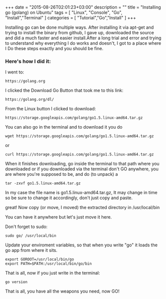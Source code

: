 +++
date = "2015-08-26T02:01:23+03:00"
description = ""
title = "Installing go (golang) on Ubuntu"
tags = [ "Linux", "Console", "Go", "Install","Terminal" ]
categories = [ "Tutorial","Go","Install" ]
+++

Installing go can be done multiple ways. After installing it via apt-get and trying to install the binary from github, I gave up, downloaded the source and did a much faster and easier install.After a long trial and error and trying to understand why everything I do works and doesn't, I got to a place where I Do these steps exactly and you should be fine.

### Here's how I did it:

I went to:
```
https://golang.org
```
I clicked the Download Go Button that took me to this link:
```
https://golang.org/dl/
```
From the Linux button I clicked to download:
```
https://storage.googleapis.com/golang/go1.5.linux-amd64.tar.gz
```
You can also go in the terminal and to download it you do
```
wget https://storage.googleapis.com/golang/go1.5.linux-amd64.tar.gz
```
or
```
curl https://storage.googleapis.com/golang/go1.5.linux-amd64.tar.gz
```
When it finishes downloading, go inside the terminal to that path where you downloaded or if you downloaded via the terminal don't GO anywhere, you are where you're supposed to be, and do (to unpack) a
```
tar -zxvf go1.5.linux-amd64.tar.gz
```
In my case the file name is go1.5.linux-amd64.tar.gz, It may change in time so be sure to change it accordingly, don't just copy and paste.


great! Now copy (or move, I moved) the extracted directory in /usr/local/bin

You can have it anywhere but let's just move it here.

Don't forget to sudo:
```
sudo go/ /usr/local/bin
```

Update your enviroment variables, so that when you write "go" it loads the go app from where it sits.
```
export GOROOT=/usr/local/bin/go
export PATH=$PATH:/usr/local/bin/go/bin
```

That is all, now if you just write in the terminal:
```
go version
```

That is all, you have all the weapons you need, now GO!

